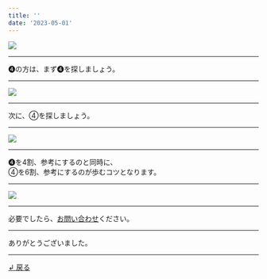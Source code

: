 ```yaml
---
title: ''
date: '2023-05-01'
---
```

![](/images/44.jpg)
***
➍の方は、まず➍を探しましょう。
***
![](/images/44_.jpg)
***
次に、④を探しましょう。
***
![](/images/44__.jpg)
***
➍を4割、参考にするのと同時に、    
④を6割、参考にするのが歩むコツとなります。
***
![](/images/44___.jpg)
***
必要でしたら、[お問い合わせ](https://thebase.in/inquiry/01234567890)ください。
***
ありがとうございました。
***
[ ↲ 戻る ](/posts/0)
